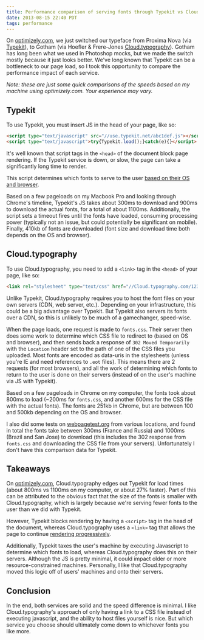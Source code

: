```yaml
---
title: Performance comparison of serving fonts through Typekit vs Cloud.typography
date: 2013-08-15 22:40 PDT
tags: performance
---
```


On [optimizely.com](https://www.optimizely.com), we just switched our typeface from Proxima Nova (via [Typekit](http://typekit.com)), to Gotham (via Hoefler & Frere-Jones [Cloud.typography](http://typography.com)). Gotham has long been what we used in Photoshop mocks, but we made the switch mostly because it just looks better. We've long known that Typekit can be a bottleneck to our page load, so I took this opportunity to compare the performance impact of each service.

*Note: these are just some quick comparisons of the speeds based on my machine using optimizely.com. Your experience may vary.*

## Typekit

To use Typekit, you must insert JS in the head of your page, like so:

```html
<script type="text/javascript" src="//use.typekit.net/abc1def.js"></script>
<script type="text/javascript">try{Typekit.load();}catch(e){}</script>
```

It's well known that script tags in the `<head>` of the document block page rendering. If the Typekit service is down, or slow, the page can take a significantly long time to render.

This script determines which fonts to serve to the user [based on their OS and browser](http://blog.typekit.com/2012/08/16/performance-improvements-to-font-serving/).

Based on a few pageloads on my Macbook Pro and looking through Chrome's timeline, Typekit's JS takes about 300ms to download and 900ms to download the actual fonts, for a total of about 1100ms. Additionally, the script sets a timeout fires until the fonts have loaded, consuming processing power (typically not an issue, but could potentially be significant on mobile). Finally, 410kb of fonts are downloaded (font size and download time both depends on the OS and browser).

## Cloud.typography

To use Cloud.typography, you need to add a `<link>` tag in the `<head>` of your page, like so:

```html
<link rel="stylesheet" type="text/css" href="//Cloud.typography.com/1234567/123456/css/fonts.css">
```

Unlike Typekit, Cloud.typography requires you to host the font files on your own servers (CDN, web server, etc.). Depending on your infrastructure, this could be a big advantage over Typekit. But Typekit also servers its fonts over a CDN, so this is unlikely to be much of a gamechanger, speed-wise.

When the page loads, one request is made to `fonts.css`. Their server then does some work to determine which CSS file to redirect to (based on OS and browser), and then sends back a response of `302 Moved Temporarily` with the `Location` header set to the path of one of the CSS files you uploaded. Most fonts are encoded as data-uris in the stylesheets (unless you're IE and need references to `.eot` files). This means there are 2 requests (for most browsers), and all the work of determining which fonts to return to the user is done on their servers (instead of on the user's machine via JS with Typekit).

Based on a few pageloads in Chrome on my computer, the fonts took about 800ms to load (~200ms for `fonts.css`, and another 600ms for the CSS file with the actual fonts). The fonts are 251kb in Chrome, but are between 100 and 500kb depending on the OS and browser.

I also did some tests on [webpagetest.org](http://webpagetest.org) from various locations, and found in total the fonts take between 300ms (France and Russia) and 1000ms (Brazil and San Jose) to download (this includes the 302 response from `fonts.css` and downloading the CSS file from your servers). Unfortunately I don't have this comparison data for Typekit.

## Takeaways

On [optimizely.com](https://www.optimizely.com), Cloud.typography edges out Typekit for load times (about 800ms vs 1100ms on my computer, or about 27% faster). Part of this can be attributed to the obvious fact that the size of the fonts is smaller with Cloud.typography, which is largely because we're serving fewer fonts to the user than we did with Typekit.

However, Typekit blocks rendering by having a `<script>` tag in the head of the document, whereas Cloud.typography uses a `<link>` tag that allows the page to continue [rendering progressively](http://developer.yahoo.com/performance/rules.html#css_top).

Additionally, Typekit taxes the user's machine by executing Javascript to determine which fonts to load, whereas Cloud.typography does this on their servers. Although the JS is pretty minimal, it could impact older or more resource-constrained machines. Personally, I like that Cloud.typography moved this logic off of users' machines and onto their servers.

## Conclusion

In the end, both services are solid and the speed difference is minimal. I like Cloud.typography's approach of only having a link to a CSS file instead of executing javascript, and the ability to host files yourself is nice. But which service you choose should ultimately come down to whichever fonts you like more.
